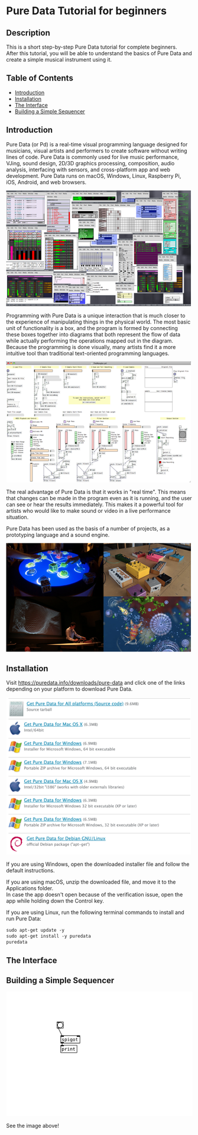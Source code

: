 # Pure Data Tutorial for beginners

## Description
This is a short step-by-step Pure Data tutorial for complete beginners.  
After this tutorial, you will be able to understand the basics of Pure Data and create a simple musical instrument using it.

## Table of Contents
- [Introduction](#introduction)
- [Installation](#installation)
- [The Interface](#the-interface)
- [Building a Simple Sequencer](#building-a-simple-sequencer)

## Introduction

Pure Data (or Pd) is a real-time visual programming language designed for musicians, visual artists and performers to create software without writing lines of code. Pure Data is commonly used for live music performance, VJing, sound design, 2D/3D graphics processing, composition, audio analysis, interfacing with sensors, and cross-platform app and web development. Pure Data runs on macOS, Windows, Linux, Raspberry Pi, iOS, Android, and web browsers.

<img src="introduction1.png" alt="introduction1" width="500"/>

Programming with Pure Data is a unique interaction that is much closer to the experience of manipulating things in the physical world. The most basic unit of functionality is a box, and the program is formed by connecting these boxes together into diagrams that both represent the flow of data while actually performing the operations mapped out in the diagram. Because the programming is done visually, many artists find it a more intuitive tool than traditional text-oriented programming languages.

<img src="introduction2.png" alt="introduction2" width="500"/>

The real advantage of Pure Data is that it works in "real time". This means that changes can be made in the program even as it is running, and the user can see or hear the results immediately. This makes it a powerful tool for artists who would like to make sound or video in a live performance situation.

Pure Data has been used as the basis of a number of projects, as a prototyping language and a sound engine.

<img src="projects.png" alt="projects" width="500"/>


## Installation
Visit https://puredata.info/downloads/pure-data and click one of the links depending on your platform to download Pure Data.

<img src="installation.png" alt="installation" width="500"/>

If you are using Windows, open the downloaded installer file and follow the default instructions.

If you are using macOS, unzip the downloaded file, and move it to the Applications folder.  
In case the app doesn't open because of the verification issue, open the app while holding down the Control key.

If you are using Linux, run the following terminal commands to install and run Pure Data:
```
sudo apt-get update -y
sudo apt-get install -y puredata
puredata
```



## The Interface

## Building a Simple Sequencer



[![example](Untitled.svg)](#pd-tutorial)



See the image above!
